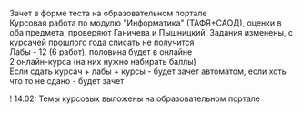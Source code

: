 Зачет в форме теста на образовательном портале  
Курсовая работа по модулю "Информатика" (ТАФЯ+САОД), оценки в оба предмета, проверяют Ганичева и Пышницкий. Задания изменены, с курсачей прошлого года списать не получится  
Лабы - 12 (6 работ), половина будет в онлайне  
2 онлайн-курса (на них нужно набирать баллы)  
Если сдать курсач + лабы + курсы - будет зачет автоматом, если хоть что то не сдано - будет зачет  
  
! 14.02: Темы курсовых выложены на образовательном портале